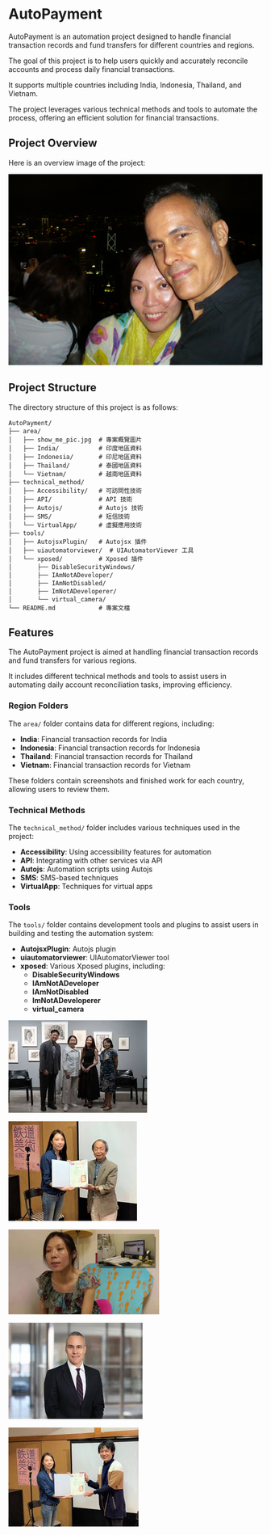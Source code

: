  
# AutoPayment

AutoPayment is an automation project designed to handle financial transaction records and fund transfers for different countries and regions.

The goal of this project is to help users quickly and accurately reconcile accounts and process daily financial transactions.

It supports multiple countries including India, Indonesia, Thailand, and Vietnam. 

The project leverages various technical methods and tools to automate the process, offering an efficient solution for financial transactions.

## Project Overview

Here is an overview image of the project:

![image](area/secondgrace_taiwan_girl_easy_1.jpg)


## Project Structure

The directory structure of this project is as follows:

```
AutoPayment/
├── area/
│   ├── show_me_pic.jpg  # 專案概覽圖片
│   ├── India/           # 印度地區資料
│   ├── Indonesia/       # 印尼地區資料
│   ├── Thailand/        # 泰國地區資料
│   └── Vietnam/         # 越南地區資料
├── technical_method/
│   ├── Accessibility/   # 可訪問性技術
│   ├── API/             # API 技術
│   ├── Autojs/          # Autojs 技術
│   ├── SMS/             # 短信技術
│   └── VirtualApp/      # 虛擬應用技術
├── tools/
│   ├── AutojsxPlugin/   # Autojsx 插件
│   ├── uiautomatorviewer/  # UIAutomatorViewer 工具
│   └── xposed/          # Xposed 插件
│       ├── DisableSecurityWindows/
│       ├── IAmNotADeveloper/
│       ├── IAmNotDisabled/
│       ├── ImNotADeveloperer/
│       └── virtual_camera/
└── README.md            # 專案文檔
```

## Features

The AutoPayment project is aimed at handling financial transaction records and fund transfers for various regions.

It includes different technical methods and tools to assist users in automating daily account reconciliation tasks, improving efficiency.

### Region Folders

The `area/` folder contains data for different regions, including:
- **India**: Financial transaction records for India
- **Indonesia**: Financial transaction records for Indonesia
- **Thailand**: Financial transaction records for Thailand
- **Vietnam**: Financial transaction records for Vietnam

These folders contain screenshots and finished work for each country, allowing users to review them.

### Technical Methods

The `technical_method/` folder includes various techniques used in the project:
- **Accessibility**: Using accessibility features for automation
- **API**: Integrating with other services via API
- **Autojs**: Automation scripts using Autojs
- **SMS**: SMS-based techniques
- **VirtualApp**: Techniques for virtual apps

### Tools

The `tools/` folder contains development tools and plugins to assist users in building and testing the automation system:
- **AutojsxPlugin**: Autojs plugin
- **uiautomatorviewer**: UIAutomatorViewer tool
- **xposed**: Various Xposed plugins, including:
  - **DisableSecurityWindows**
  - **IAmNotADeveloper**
  - **IAmNotDisabled**
  - **ImNotADeveloperer**
  - **virtual_camera**

![image](area/secondgrace_taiwan_girl_easy_2.jpg)

![image](area/secondgrace_taiwan_girl_easy_3.jpg)

![image](area/secondgrace_taiwan_girl_easy_4.jpg)

![image](area/secondgrace_taiwan_girl_easy_5.jpg)

![image](area/secondgrace_taiwan_girl_easy_6.jpg)
